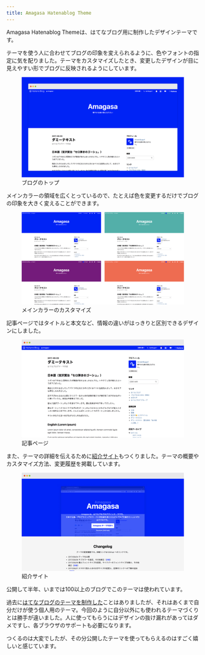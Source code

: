 ```yaml
---
title: Amagasa Hatenablog Theme
---
```


<article class="article">
    <p>Amagasa Hatenablog Themeは、はてなブログ用に制作したデザインテーマです。</p>
    <p>テーマを使う人に合わせてブログの印象を変えられるように、色やフォントの指定に気を配りました。テーマをカスタマイズしたとき、変更したデザインが目に見えやすい形でブログに反映されるようにしています。</p>
    <figure class="figure">
      <div class="figure__image figure__image--fullwidth"><img alt="" class="figure__image__src" src="./2017-09-amagasa-hatenablog-theme/blog.png"></div>
      <figcaption class="figure__caption">ブログのトップ</figcaption>
    </figure>
    <p>メインカラーの領域を広くとっているので、たとえば色を変更するだけでブログの印象を大きく変えることができます。</p>
    <figure class="figure">
      <div class="figure__image figure__image--skelton"><img alt="" class="figure__image__src" src="./2017-09-amagasa-hatenablog-theme/blog-custom-color.png"></div>
      <figcaption class="figure__caption">メインカラーのカスタマイズ</figcaption>
    </figure>
    <p>記事ページではタイトルと本文など、情報の違いがはっきりと区別できるデザインにしました。</p>
    <figure class="figure">
      <div class="figure__image"><img alt="" class="figure__image__src" src="./2017-09-amagasa-hatenablog-theme/blog-article.png"></div>
      <figcaption class="figure__caption">記事ページ</figcaption>
    </figure>
    <p>また、テーマの詳細を伝えるために<a href="https://namikuguri.github.io/amagasa-hatenablog-theme/">紹介サイト</a>もつくりました。テーマの概要やカスタマイズ方法、変更履歴を掲載しています。</p>
    <figure class="figure">
      <div class="figure__image"><img alt="" class="figure__image__src" src="./2017-09-amagasa-hatenablog-theme/site.png"></div>
      <figcaption class="figure__caption">紹介サイト</figcaption>
    </figure>
    <p>公開して半年、いまでは100以上のブログでこのテーマは使われています。</p>
    <p>過去に<a href="http://thleap.net/work/chroma-blog/">はてなブログのテーマを制作した</a>ことはありましたが、それはあくまで自分だけが使う個人用のテーマ。今回のように自分以外にも使われるテーマづくりとは勝手が違いました。人に使ってもらうにはデザインの抜け漏れがあってはダメですし、各ブラウザのサポートも必要になります。</p>
    <p>つくるのは大変でしたが、その分公開したテーマを使ってもらえるのはすごく嬉しいと感じています。</p>
</article>

